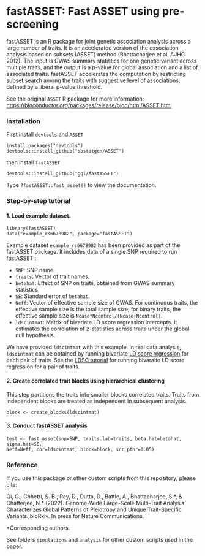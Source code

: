 # fastASSET: Fast ASSET using pre-screening

fastASSET is an R package for joint genetic association analysis across a large number of traits. It is an accelerated version of the *as*sociation analysis based on sub*set*s (ASSET) method (Bhattacharjee et al, AJHG 2012). The input is GWAS summary statistics for one genetic variant across multiple traits, and the output is a p-value for global association and a list of associated traits. fastASSET accelerates the computation by restricting subset search among the traits with suggestive level of associations, defined by a liberal p-value threshold. 

See the original `ASSET` R package for more information: <https://bioconductor.org/packages/release/bioc/html/ASSET.html>

### Installation

First install `devtools` and `ASSET`

```
install.packages("devtools")
devtools::install_github("sbstatgen/ASSET")
```

then install `fastASSET`

```
devtools::install_github("gqi/fastASSET")
```

Type `?fastASSET::fast_asset()` to view the documentation.


### Step-by-step tutorial

#### 1. Load example dataset.
```
library(fastASSET)
data("example_rs6678982", package="fastASSET")
```

Example dataset `example_rs6678982` has been provided as part of the fastASSET package. It includes data of a single SNP required to run fastASSET :

* `SNP`: SNP name
* `traits`: Vector of trait names.
* `betahat`: Effect of SNP on traits, obtained from GWAS summary statistics.
* `SE`: Standard error of `betahat`.
* `Neff`: Vector of effective sample size of GWAS. For continuous traits, the effective sample size is the total sample size; for binary traits, the effective sample size is `Ncase*Ncontrol/(Ncase+Ncontrol)`.
* `ldscintmat`: Matrix of bivariate LD score regression intercepts. It estimates the correlation of z-statistics across traits under the global null hypothesis.

We have provided `ldscintmat` with this example. In real data analysis, `ldscintmat` can be obtained by running bivariate [LD score regression](https://github.com/bulik/ldsc) for each pair of traits. See the [LDSC tutorial](https://github.com/bulik/ldsc/wiki/Heritability-and-Genetic-Correlation) for running bivaraite LD score regression for a pair of traits.

#### 2. Create correlated trait blocks using hierarchical clustering

This step partitions the traits into smaller blocks correlated traits. Traits from independent blocks are treated as independent in subsequent analysis.
```
block <- create_blocks(ldscintmat)
```

#### 3. Conduct fastASSET analysis

```
test <- fast_asset(snp=SNP, traits.lab=traits, beta.hat=betahat, sigma.hat=SE,
Neff=Neff, cor=ldscintmat, block=block, scr_pthr=0.05)
```



### Reference

If you use this package or other custom scripts from this repository, please cite:

Qi, G., Chhetri, S. B., Ray, D., Dutta, D., Battle, A., Bhattacharjee, S.\*, & Chatterjee, N.\* (2022). Genome-Wide Large-Scale Multi-Trait Analysis Characterizes Global Patterns of Pleiotropy and Unique Trait-Specific Variants. bioRxiv. In press for Nature Communications.

*Corresponding authors.

See folders `simulations` and `analysis` for other custom scripts used in the paper.	
